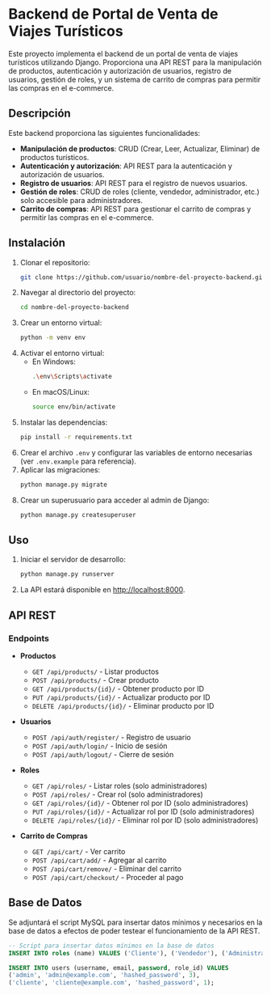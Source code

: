# Backend de Portal de Venta de Viajes Turísticos

Este proyecto implementa el backend de un portal de venta de viajes turísticos utilizando Django. Proporciona una API REST para la manipulación de productos, autenticación y autorización de usuarios, registro de usuarios, gestión de roles, y un sistema de carrito de compras para permitir las compras en el e-commerce.

## Descripción

Este backend proporciona las siguientes funcionalidades:

- **Manipulación de productos**: CRUD (Crear, Leer, Actualizar, Eliminar) de productos turísticos.
- **Autenticación y autorización**: API REST para la autenticación y autorización de usuarios.
- **Registro de usuarios**: API REST para el registro de nuevos usuarios.
- **Gestión de roles**: CRUD de roles (cliente, vendedor, administrador, etc.) solo accesible para administradores.
- **Carrito de compras**: API REST para gestionar el carrito de compras y permitir las compras en el e-commerce.

## Instalación

1. Clonar el repositorio:
    ```bash
    git clone https://github.com/usuario/nombre-del-proyecto-backend.git
    ```
2. Navegar al directorio del proyecto:
    ```bash
    cd nombre-del-proyecto-backend
    ```
3. Crear un entorno virtual:
    ```bash
    python -m venv env
    ```
4. Activar el entorno virtual:
    - En Windows:
        ```bash
        .\env\Scripts\activate
        ```
    - En macOS/Linux:
        ```bash
        source env/bin/activate
        ```
5. Instalar las dependencias:
    ```bash
    pip install -r requirements.txt
    ```
6. Crear el archivo `.env` y configurar las variables de entorno necesarias (ver `.env.example` para referencia).
7. Aplicar las migraciones:
    ```bash
    python manage.py migrate
    ```
8. Crear un superusuario para acceder al admin de Django:
    ```bash
    python manage.py createsuperuser
    ```

## Uso

1. Iniciar el servidor de desarrollo:
    ```bash
    python manage.py runserver
    ```
2. La API estará disponible en [http://localhost:8000](http://localhost:8000).

## API REST

### Endpoints

- **Productos**
  - `GET /api/products/` - Listar productos
  - `POST /api/products/` - Crear producto
  - `GET /api/products/{id}/` - Obtener producto por ID
  - `PUT /api/products/{id}/` - Actualizar producto por ID
  - `DELETE /api/products/{id}/` - Eliminar producto por ID

- **Usuarios**
  - `POST /api/auth/register/` - Registro de usuario
  - `POST /api/auth/login/` - Inicio de sesión
  - `POST /api/auth/logout/` - Cierre de sesión

- **Roles**
  - `GET /api/roles/` - Listar roles (solo administradores)
  - `POST /api/roles/` - Crear rol (solo administradores)
  - `GET /api/roles/{id}/` - Obtener rol por ID (solo administradores)
  - `PUT /api/roles/{id}/` - Actualizar rol por ID (solo administradores)
  - `DELETE /api/roles/{id}/` - Eliminar rol por ID (solo administradores)

- **Carrito de Compras**
  - `GET /api/cart/` - Ver carrito
  - `POST /api/cart/add/` - Agregar al carrito
  - `POST /api/cart/remove/` - Eliminar del carrito
  - `POST /api/cart/checkout/` - Proceder al pago

## Base de Datos

Se adjuntará el script MySQL para insertar datos mínimos y necesarios en la base de datos a efectos de poder testear el funcionamiento de la API REST.

```sql
-- Script para insertar datos mínimos en la base de datos
INSERT INTO roles (name) VALUES ('Cliente'), ('Vendedor'), ('Administrador');

INSERT INTO users (username, email, password, role_id) VALUES 
('admin', 'admin@example.com', 'hashed_password', 3),
('cliente', 'cliente@example.com', 'hashed_password', 1);
